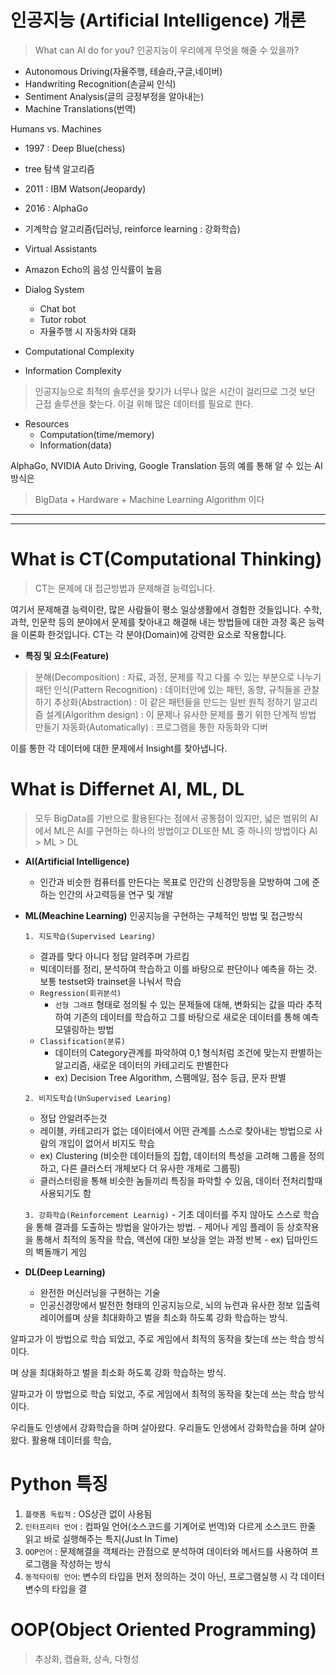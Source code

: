 # 인공지능 (Artificial Intelligence) 개론


>What can AI do for you?
인공지능이 우리에게 무엇을 해줄 수 있을까?


- Autonomous Driving(자율주행, 테슬라,구글,네이버)
- Handwriting Recognition(손글씨 인식)
- Sentiment Analysis(글의 긍정부정을 알아내는)
- Machine Translations(번역)

Humans vs. Machines
- 1997 : Deep Blue(chess)
 - tree 탐색 알고리즘
- 2011 : IBM Watson(Jeopardy)
- 2016 : AlphaGo
 - 기계학습 알고리즘(딥러닝, reinforce learning : 강화학습)


 - Virtual Assistants
  - Amazon Echo의 음성 인식률이 높음

  - Dialog System
  	- Chat bot 
  	- Tutor robot
  	- 자율주행 시 자동차와 대화


 - Computational Complexity
 - Information Complexity
 > 인공지능으로 최적의 솔루션을 찾기가 너무나 많은 시간이 걸리므로 그것 보단 근접 솔루션을 찾는다. 이걸 위해 많은 데이터를 필요로 한다.

 - Resources
 	- Computation(time/memory)
 	- Information(data)

 AlphaGo, NVIDIA Auto Driving, Google Translation 등의 예를 통해 알 수 있는 AI 방식은
 > BigData + Hardware + Machine Learning Algorithm 이다 
 
 ---
 ---
 # What is CT(Computational Thinking)
 
 > CT는 문제에 대 접근방법과 문제해결 능력입니다.
 
 여기서 문제해결 능력이란, 많은 사람들이 평소 일상생활에서 경험한 것들입니다.
 수학, 과학, 인문학 등의 분야에서 문제를 찾아내고 해결해 내는 방법들에 대한 과정 혹은 능력을
 이론화 한것입니다. CT는 각 분야(Domain)에 강력한 요소로 작용합니다.
 
 - **특징 및 요소(Feature)**
 > 분해(Decomposition) : 자료, 과정, 문제를 작고 다룰 수 있는 부분으로 나누기
 > 패턴 인식(Pattern Recognition) : 데이터안에 있는 패턴, 동향, 규칙들을 관찰하기
 > 추상화(Abstraction) : 이 같은 패턴들을 만드는 일반 원칙 정하기
 > 알고리즘 설계(Algorithm design) : 이 문제나 유사한 문제를 풀기 위한 단계적 방법 만들기
 > 자동화(Automatically) : 프로그램을 통한 자동화와 디버
 
 이를 통한 각 데이터에 대한 문제에서 Insight를 찾아냅니다.
 
 
# What is Differnet AI, ML, DL

 > 모두 BigData를 기반으로 활용된다는 점에서 공통점이 있지만,
   넓은 범위의 AI에서 ML은 AI를 구현하는 하나의 방법이고 DL또한 ML 중 하나의 방법이다
   AI > ML > DL
   
- **AI(Artificial Intelligence)**
  - 인간과 비슷한 컴퓨터를 만든다는 목표로 인간의 신경망등을 모방하여 그에 준하는 인간의 사고력등을 연구 및 개발
  
- **ML(Meachine Learning)**
    인공지능을 구현하는 구체적인 방법 및 접근방식 
    
  `1. 지도학습(Supervised Learing)`
    - 결과를 맞다 아니다 정답 알려주며 가르킴
    - 빅데이터를 정리, 분석하여 학습하고 이를 바탕으로 판단이나 예측을 하는 것. 보통 testset와 trainset을 나눠서 학습
    - `Regression(회귀분석)`
      - `선형 그래프` 형태로 정의될 수 있는 문제들에 대해, 변화되는 값을 따라 추적하여 기존의 데이터를 학습하고 그를 바탕으로 새로운 데이터를 통해 예측 모델링하는 방법
    - `Classification(분류)`
      - 데이터의 Category관계를 파악하여 0,1 형식처럼 조건에 맞는지 판별하는 알고리즘, 새로운 데이터의 카테고리도 판별한다
      - ex) Decision Tree Algorithm, 스팸메일, 점수 등급, 문자 판별

  `2. 비지도학습(UnSupervised Learing)`
    - 정답 안알려주는것
    - 레이블, 카테고리가 없는 데이터에서 어떤 관계를 스스로 찾아내는 방법으로 사람의 개입이 없어서 비지도 학습
    - ex) Clustering (비슷한 데이터들의 집합, 데이터의 특성을 고려해 그룹을 정의하고, 다른 클러스터 개체보다 더 유사한 개체로 그룹핑)
    - 클러스터링을 통해 비슷한 놈들끼리 특징을 파악할 수 있음, 데이터 전처리할때 사용되기도 함
    
  `3. 강화학습(Reinforcement Learnig)`
      - 기초 데이터를 주지 않아도 스스로 학습을 통해 결과를 도출하는 방법을 알아가는 방법.
      - 제어나 게임 플레이 등 상호작용을 통해서 최적의 동작을 학습, 액션에 대한 보상을 얻는 과정 반복
      - ex) 딥마인드의 벽돌깨기 게임
  
  
- **DL(Deep Learning)**
  - 완전한 머신러닝을 구현하는 기술
  - 인공신경망에서 발전한 형태의 인공지능으로, 뇌의 뉴런과 유사한 정보 입출력 레이어를며 상을 최대화하고 벌을 최소화 하도록 강화 학습하는 방식.

알파고가 이 방법으로 학습 되었고, 주로 게임에서 최적의 동작을 찾는데 쓰는 학습 방식이다.

며 상을 최대화하고 벌을 최소화 하도록 강화 학습하는 방식.

알파고가 이 방법으로 학습 되었고, 주로 게임에서 최적의 동작을 찾는데 쓰는 학습 방식이다.


우리들도 인생에서 강화학습을 하며 살아왔다.
우리들도 인생에서 강화학습을 하며 살아왔다. 활용해 데이터를 학습,

 
 # Python 특징
 1. `플랫폼 독립적` : OS상관 없이 사용됨
 2. `인터프리터 언어` : 컴파일 언어(소스코드를 기계어로 번역)와 다르게 소스코드 한줄 읽고 바로 실행해주는 특지(Just In Time)
 3. `OOP언어` : 문제해결을 객체라는 관점으로 분석하여 데이터와 메서드를 사용하여 프로그램을 작성하는 방식
 4. `동적타이핑 언어`: 변수의 타입을 먼저 정의하는 것이 아닌, 프로그램실행 시 각 데이터변수의 타입을 결
 
 
 
# OOP(Object Oriented Programming)
> 추상화, 캡슐화, 상속, 다형성
 
 
 
 
 
 
 
 
 
 
 
 
 
 
 
 
 
 
 
 


